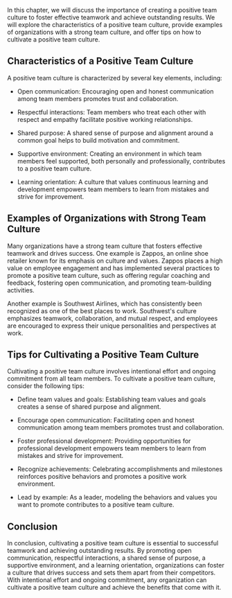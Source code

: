 
In this chapter, we will discuss the importance of creating a positive team culture to foster effective teamwork and achieve outstanding results. We will explore the characteristics of a positive team culture, provide examples of organizations with a strong team culture, and offer tips on how to cultivate a positive team culture.

Characteristics of a Positive Team Culture
------------------------------------------

A positive team culture is characterized by several key elements, including:

* Open communication: Encouraging open and honest communication among team members promotes trust and collaboration.

* Respectful interactions: Team members who treat each other with respect and empathy facilitate positive working relationships.

* Shared purpose: A shared sense of purpose and alignment around a common goal helps to build motivation and commitment.

* Supportive environment: Creating an environment in which team members feel supported, both personally and professionally, contributes to a positive team culture.

* Learning orientation: A culture that values continuous learning and development empowers team members to learn from mistakes and strive for improvement.

Examples of Organizations with Strong Team Culture
--------------------------------------------------

Many organizations have a strong team culture that fosters effective teamwork and drives success. One example is Zappos, an online shoe retailer known for its emphasis on culture and values. Zappos places a high value on employee engagement and has implemented several practices to promote a positive team culture, such as offering regular coaching and feedback, fostering open communication, and promoting team-building activities.

Another example is Southwest Airlines, which has consistently been recognized as one of the best places to work. Southwest's culture emphasizes teamwork, collaboration, and mutual respect, and employees are encouraged to express their unique personalities and perspectives at work.

Tips for Cultivating a Positive Team Culture
--------------------------------------------

Cultivating a positive team culture involves intentional effort and ongoing commitment from all team members. To cultivate a positive team culture, consider the following tips:

* Define team values and goals: Establishing team values and goals creates a sense of shared purpose and alignment.

* Encourage open communication: Facilitating open and honest communication among team members promotes trust and collaboration.

* Foster professional development: Providing opportunities for professional development empowers team members to learn from mistakes and strive for improvement.

* Recognize achievements: Celebrating accomplishments and milestones reinforces positive behaviors and promotes a positive work environment.

* Lead by example: As a leader, modeling the behaviors and values you want to promote contributes to a positive team culture.

Conclusion
----------

In conclusion, cultivating a positive team culture is essential to successful teamwork and achieving outstanding results. By promoting open communication, respectful interactions, a shared sense of purpose, a supportive environment, and a learning orientation, organizations can foster a culture that drives success and sets them apart from their competitors. With intentional effort and ongoing commitment, any organization can cultivate a positive team culture and achieve the benefits that come with it.
